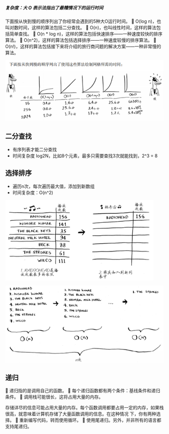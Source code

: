 ##### 复杂度：大 O 表示法指出了最糟情况下的运行时间

下面按从快到慢的顺序列出了你经常会遇到的5种大O运行时间。
 O(log n)，也叫对数时间，这样的算法包括二分查找。
 O(n)，也叫线性时间，这样的算法包括简单查找。
 O(n * log n)，这样的算法包括快速排序——一种速度较快的排序算法。
 O(n^2)，这样的算法包括选择排序——一种速度较慢的排序算法。
 O(n!)，这样的算法包括接下来将介绍的旅行商问题的解决方案——一种非常慢的算法。

![1567652354204](../../_assets/image/1567652354204.png)



## 二分查找

- 有序列表才能二分查找
- 时间复杂度 log2N，比如8个元素，最多只需要查找3次就能找到，2^3 = 8



## 选择排序

- 遍历n次，每次遍历最大值，添加到新数组
- 时间复杂度：O(n^2)

![1567666698998](../../_assets/image/1567666698998.png)



![1567666792182](../../_assets/image/1567666792182.png)





## 递归

 递归指的是调用自己的函数。
 每个递归函数都有两个条件：基线条件和递归条件。
 调用栈可能很长，这将占用大量的内存。

存储详尽的信息可能占用大量的内存。每个函数调用都要占用一定的内存，如果栈很高，就意味着计算机存储了大量函数调用的信息。在这种情况
下，你有两种选择。
 重新编写代码，转而使用循环。
 使用尾递归。另外，并非所有的语言都支持尾递归。

